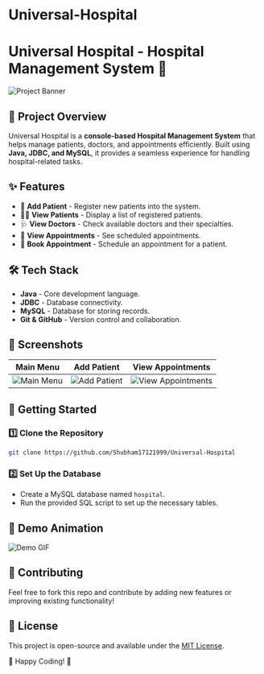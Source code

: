 # Universal-Hospital
# Universal Hospital - Hospital Management System 🏥

![Project Banner](your-image-url-here)

## 📌 Project Overview
Universal Hospital is a **console-based Hospital Management System** that helps manage patients, doctors, and appointments efficiently. Built using **Java, JDBC, and MySQL**, it provides a seamless experience for handling hospital-related tasks.

## ✨ Features
- 🏥 **Add Patient** - Register new patients into the system.
- 👩‍⚕️ **View Patients** - Display a list of registered patients.
- 🩺 **View Doctors** - Check available doctors and their specialties.
- 📅 **View Appointments** - See scheduled appointments.
- 📌 **Book Appointment** - Schedule an appointment for a patient.

## 🛠️ Tech Stack
- **Java** - Core development language.
- **JDBC** - Database connectivity.
- **MySQL** - Database for storing records.
- **Git & GitHub** - Version control and collaboration.

## 📸 Screenshots
| Main Menu | Add Patient | View Appointments |
|-----------|------------|------------------|
| ![Main Menu](your-screenshot-url-here) | ![Add Patient](your-screenshot-url-here) | ![View Appointments](your-screenshot-url-here) |

## 🚀 Getting Started
### 1️⃣ Clone the Repository
```sh
git clone https://github.com/Shubham17121999/Universal-Hospital
```

### 2️⃣ Set Up the Database
- Create a MySQL database named `hospital`.
- Run the provided SQL script to set up the necessary tables.



## 🎥 Demo Animation
![Demo GIF](your-animation-url-here)

## 🤝 Contributing
Feel free to fork this repo and contribute by adding new features or improving existing functionality!

## 📜 License
This project is open-source and available under the [MIT License](LICENSE).

🚀 Happy Coding! 💙

